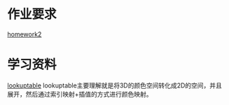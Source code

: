 # 作业要求
[homework2](https://cdn.boomingtech.com/games104_static/upload/PA02%EF%BC%9ARendering.pdf)

# 学习资料
[lookuptable](https://lettier.github.io/3d-game-shaders-for-beginners/lookup-table.html)
lookuptable主要理解就是将3D的颜色空间转化成2D的空间，并且展开，然后通过索引映射+插值的方式进行颜色映射。